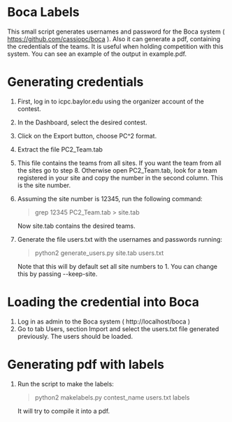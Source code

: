 # Boca Labels

This small script generates usernames and password for the Boca system ( https://github.com/cassiopc/boca ).
Also it can generate a pdf, containing the credentials of the teams.
It is useful when holding competition with this system.
You can see an example of the output in example.pdf.

# Generating credentials
1. First, log in to icpc.baylor.edu using the organizer account of the contest.
2. In the Dashboard, select the desired contest. 
3. Click on the Export button, choose PC^2 format.
4. Extract the file PC2_Team.tab
5. This file contains the teams from all sites. If you want the team from all the sites go to step 8. Otherwise open PC2_Team.tab, look for a team registered in your site and copy the number in the second column. This is the site number.
6. Assuming the site number is 12345, run the following command:
    > grep 12345 PC2_Team.tab > site.tab
   
   Now site.tab contains the desired teams.
7. Generate the file users.txt with the usernames and passwords running:
    > python2 generate_users.py site.tab users.txt
    
    Note that this will by default set all site numbers to 1.
    You can change this by passing --keep-site.
    
# Loading the credential into Boca
1. Log in as admin to the Boca system ( http://localhost/boca )
2. Go to tab Users, section Import and select the users.txt file generated previously. The users should be loaded.

# Generating pdf with labels
1. Run the script to make the labels:
    > python2 makelabels.py contest_name users.txt labels
    
    It will try to compile it into a pdf.
